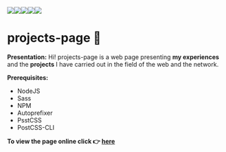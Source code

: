 ![](https://img.shields.io/badge/html5-%23E34F26.svg?style=for-the-badge&logo=html5&logoColor=white)![](https://img.shields.io/badge/CSS3-1572B6?style=for-the-badge&logo=css3&logoColor=white)![](https://img.shields.io/badge/Sass-CC6699?style=for-the-badge&logo=sass&logoColor=white)![](https://img.shields.io/badge/node.js-6DA55F?style=for-the-badge&logo=node.js&logoColor=white)![](https://img.shields.io/badge/NPM-%23000000.svg?style=for-the-badge&logo=npm&logoColor=white)
# projects-page :feet: 

**Presentation:**
Hi! projects-page is a web page presenting **my experiences** and the **projects** I have carried out in the field of the web and the network.

**Prerequisites:**
- NodeJS
- Sass
- NPM
- Autoprefixer
-  PsstCSS
-  PostCSS-CLI

**To view the page online click :point_right: [here]((https://cla31.github.io/projects-page/))**


